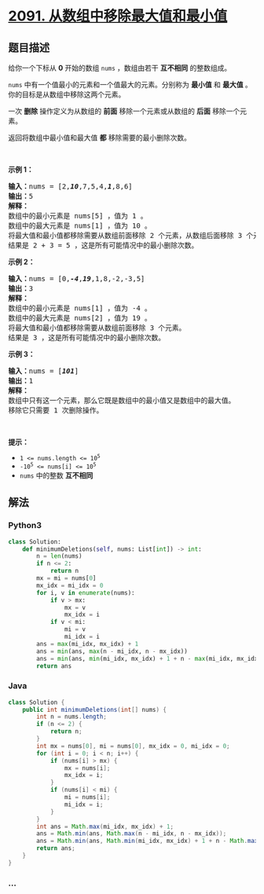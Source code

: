 # [2091. 从数组中移除最大值和最小值](https://leetcode-cn.com/problems/removing-minimum-and-maximum-from-array)

## 题目描述

<!-- 这里写题目描述 -->

<p>给你一个下标从 <strong>0</strong> 开始的数组 <code>nums</code> ，数组由若干 <strong>互不相同</strong> 的整数组成。</p>

<p><code>nums</code> 中有一个值最小的元素和一个值最大的元素。分别称为 <strong>最小值</strong> 和 <strong>最大值</strong> 。你的目标是从数组中移除这两个元素。</p>

<p>一次 <strong>删除</strong> 操作定义为从数组的 <strong>前面</strong> 移除一个元素或从数组的 <strong>后面</strong> 移除一个元素。</p>

<p>返回将数组中最小值和最大值 <strong>都</strong> 移除需要的最小删除次数。</p>

<p>&nbsp;</p>

<p><strong>示例 1：</strong></p>

<pre>
<strong>输入：</strong>nums = [2,<em><strong>10</strong></em>,7,5,4,<em><strong>1</strong></em>,8,6]
<strong>输出：</strong>5
<strong>解释：</strong>
数组中的最小元素是 nums[5] ，值为 1 。
数组中的最大元素是 nums[1] ，值为 10 。
将最大值和最小值都移除需要从数组前面移除 2 个元素，从数组后面移除 3 个元素。
结果是 2 + 3 = 5 ，这是所有可能情况中的最小删除次数。
</pre>

<p><strong>示例 2：</strong></p>

<pre>
<strong>输入：</strong>nums = [0,<em><strong>-4</strong></em>,<em><strong>19</strong></em>,1,8,-2,-3,5]
<strong>输出：</strong>3
<strong>解释：</strong>
数组中的最小元素是 nums[1] ，值为 -4 。
数组中的最大元素是 nums[2] ，值为 19 。
将最大值和最小值都移除需要从数组前面移除 3 个元素。
结果是 3 ，这是所有可能情况中的最小删除次数。 
</pre>

<p><strong>示例 3：</strong></p>

<pre>
<strong>输入：</strong>nums = [<em><strong>101</strong></em>]
<strong>输出：</strong>1
<strong>解释：</strong>
数组中只有这一个元素，那么它既是数组中的最小值又是数组中的最大值。
移除它只需要 1 次删除操作。
</pre>

<p>&nbsp;</p>

<p><strong>提示：</strong></p>

<ul>
	<li><code>1 &lt;= nums.length &lt;= 10<sup>5</sup></code></li>
	<li><code>-10<sup>5</sup> &lt;= nums[i] &lt;= 10<sup>5</sup></code></li>
	<li><code>nums</code> 中的整数 <strong>互不相同</strong></li>
</ul>


## 解法

<!-- 这里可写通用的实现逻辑 -->

<!-- tabs:start -->

### **Python3**

<!-- 这里可写当前语言的特殊实现逻辑 -->

```python
class Solution:
    def minimumDeletions(self, nums: List[int]) -> int:
        n = len(nums)
        if n <= 2:
            return n
        mx = mi = nums[0]
        mx_idx = mi_idx = 0
        for i, v in enumerate(nums):
            if v > mx:
                mx = v
                mx_idx = i
            if v < mi:
                mi = v
                mi_idx = i
        ans = max(mi_idx, mx_idx) + 1
        ans = min(ans, max(n - mi_idx, n - mx_idx))
        ans = min(ans, min(mi_idx, mx_idx) + 1 + n - max(mi_idx, mx_idx))
        return ans
```

### **Java**

<!-- 这里可写当前语言的特殊实现逻辑 -->

```java
class Solution {
    public int minimumDeletions(int[] nums) {
        int n = nums.length;
        if (n <= 2) {
            return n;
        }
        int mx = nums[0], mi = nums[0], mx_idx = 0, mi_idx = 0;
        for (int i = 0; i < n; i++) {
            if (nums[i] > mx) {
                mx = nums[i];
                mx_idx = i;
            }
            if (nums[i] < mi) {
                mi = nums[i];
                mi_idx = i;
            }
        }
        int ans = Math.max(mi_idx, mx_idx) + 1;
        ans = Math.min(ans, Math.max(n - mi_idx, n - mx_idx));
        ans = Math.min(ans, Math.min(mi_idx, mx_idx) + 1 + n - Math.max(mi_idx, mx_idx));
        return ans;
    }
}
```

### **...**

```

```

<!-- tabs:end -->
